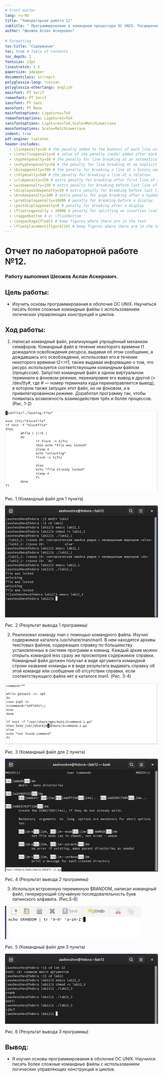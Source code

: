 ```yaml
---
# Front matter
lang: ru-RU
title: "Лабораторная работа 12"
subtitle: " Программирование в командном процессоре ОС UNIX. Расширенное программирование."
author: "Шеожев Аслан Аскерович"

# Formatting
toc-title: "Содержание"
toc: true # Table of contents
toc_depth: 2
fontsize: 12pt
linestretch: 1.5
papersize: a4paper
documentclass: scrreprt
polyglossia-lang: russian
polyglossia-otherlangs: english
mainfont: PT Serif
romanfont: PT Serif
sansfont: PT Sans
monofont: PT Mono
mainfontoptions: Ligatures=TeX
romanfontoptions: Ligatures=TeX
sansfontoptions: Ligatures=TeX,Scale=MatchLowercase
monofontoptions: Scale=MatchLowercase
indent: true
pdf-engine: lualatex
header-includes:
  - \linepenalty=10 # the penalty added to the badness of each line within a paragraph (no associated penalty node) Increasing the value makes tex try to have fewer lines in the paragraph.
  - \interlinepenalty=0 # value of the penalty (node) added after each line of a paragraph.
  - \hyphenpenalty=50 # the penalty for line breaking at an automatically inserted hyphen
  - \exhyphenpenalty=50 # the penalty for line breaking at an explicit hyphen
  - \binoppenalty=700 # the penalty for breaking a line at a binary operator
  - \relpenalty=500 # the penalty for breaking a line at a relation
  - \clubpenalty=150 # extra penalty for breaking after first line of a paragraph
  - \widowpenalty=150 # extra penalty for breaking before last line of a paragraph
  - \displaywidowpenalty=50 # extra penalty for breaking before last line before a display math
  - \brokenpenalty=100 # extra penalty for page breaking after a hyphenated line
  - \predisplaypenalty=10000 # penalty for breaking before a display
  - \postdisplaypenalty=0 # penalty for breaking after a display
  - \floatingpenalty = 20000 # penalty for splitting an insertion (can only be split footnote in standard LaTeX)
  - \raggedbottom # or \flushbottom
  - \usepackage{float} # keep figures where there are in the text
  - \floatplacement{figure}{H} # keep figures where there are in the text
---
```


# Отчет по лабораторной работе №12.
### Работу выполнил Шеожев Аслан Аскерович. 

## Цель работы:

* Изучить основы программирования в оболочке ОС UNIX. Научиться писать более сложные командные файлы с использованием логических управляющих конструкций и циклов.

## Ход работы:

1. Написал командный файл, реализующий упрощённый механизм семафоров. Командный файл в течение некоторого времени t1 дожидался освобождения ресурса, выдавая об этом сообщение, а дождавшись его освобождения, использовал его в течение некоторого времени t2<>t1, также выдавая информацию о том, что ресурс используется соответствующим командным файлом (процессом). Запустил командный файл в одном виртуальном терминале в фоновом режиме, перенаправив его вывод в другой (> /dev/tty#, где # — номер терминала куда перенаправляется вывод), в котором также запущен этот файл, но не фоновом, а в привилегированном режиме. Доработал программу так, чтобы появилась возможность взаимодействия трёх и более процессов. (Рис. 1-2)

![Рис. 1 (Командный файл для 1 пункта)](image/1.jpg) 

Рис. 1 (Командный файл для 1 пункта)

![Рис. 2 (Результат ввывода 1 программы)](image/2.jpg) 

Рис. 2 (Результат вывода 1 программы)

2. Реализовал команду man с помощью командного файла. Изучил содержимое каталога /usr/share/man/man1. В нем находятся архивы текстовых файлов, содержащих справку по большинству установленных в системе программ и команд. Каждый архив можно открыть командой less сразу же просмотрев содержимое справки. Командный файл должен получал в виде аргумента командной строки название команды и в виде результата выдавать справку об этой команде или сообщение об отсутствии справки, если соответствующего файла нет в каталоге man1. (Рис. 3-4)

![Рис. 3 (Командный файл для 2 пункта)](image/3.jpg) 

Рис. 3 (Командный файл для 2 пункта)

![Рис. 4 (Результат ввывода 2 программы)](image/4.jpg) 

Рис. 4 (Результат вывода 2 программы)

3. Используя встроенную переменную $RANDOM, написал командный файл, генерирующий случайную последовательность букв латинского алфавита. (Рис.5-6)

![Рис.5 (Командный файл для 3 пункта)](image/5.jpg) 

Рис. 5 (Командный файл для 3 пункта)

![Рис. 6 (Результат ввывода 3 программы)](image/6.jpg) 

Рис. 6 (Результат вывода 3 программы)

## Вывод:

* Я изучил основы программирования в оболочке ОС UNIX. Научился писать более сложные командные файлы с использованием логических управляющих конструкций и циклов.